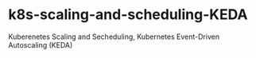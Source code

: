 # k8s-scaling-and-scheduling-KEDA
Kuberenetes Scaling and Secheduling, Kubernetes Event-Driven Autoscaling (KEDA)
